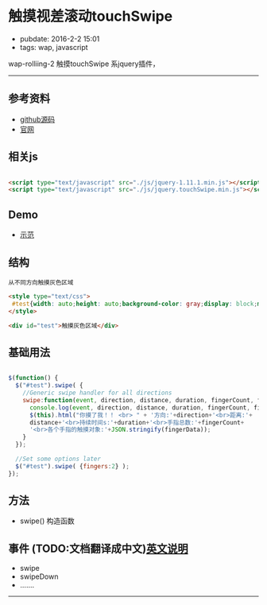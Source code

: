 #  触摸视差滚动touchSwipe

- pubdate: 2016-2-2 15:01
- tags: wap, javascript

wap-rolliing-2 触摸touchSwipe 系jquery插件，

----------------

## 参考资料

 - [github源码](https://github.com/mattbryson/TouchSwipe-Jquery-Plugin)
 - [官网](http://labs.rampinteractive.co.uk/touchSwipe/demos/index.html)

## 相关js
````html

<script type="text/javascript" src="./js/jquery-1.11.1.min.js"></script>
<script type="text/javascript" src="./js/jquery.touchSwipe.min.js"></script>

````

## Demo

- [示范](./demo.html)


## 结构

`从不同方向触摸灰色区域`

````html
<style type="text/css">
 #test{width: auto;height: auto;background-color: gray;display: block;min-height: 200px;}
</style>

<div id="test">触摸灰色区域</div> 

````

## 基础用法
 
````javascript

$(function() {
  $("#test").swipe( {
    //Generic swipe handler for all directions
    swipe:function(event, direction, distance, duration, fingerCount, fingerData) {
      console.log(event, direction, distance, duration, fingerCount, fingerData);
      $(this).html("你摸了我！！ <br> " + '方向:'+direction+'<br>距离:'+
      distance+'<br>持续时间s:'+duration+'<br>手指总数:'+fingerCount+
      '<br>各个手指的触摸对象:'+JSON.stringify(fingerData));  
    }
  });

  //Set some options later
  $("#test").swipe( {fingers:2} );
});

````
## 方法
-  swipe() 构造函数


## 事件 (TODO:文档翻译成中文)[英文说明](http://labs.rampinteractive.co.uk/touchSwipe/docs/symbols/%24.fn.swipe.html#events)

 - swipe
 - swipeDown
 - .......

----------------